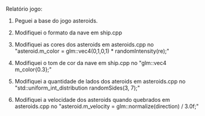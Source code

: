 Relatório jogo:

1) Peguei a base do jogo asteroids.

2) Modifiquei o formato da nave em ship.cpp

3) Modifiquei as cores dos asteroids em asteroids.cpp no "asteroid.m_color = glm::vec4(0,1,0,1) * randomIntensity(re);"

4) Modifiquei o tom de cor da nave em ship.cpp no "glm::vec4 m_color{0.3};"

5) Modifiquei a quantidade de lados dos ateroids em asteroids.cpp no "std::uniform_int_distribution<int> randomSides(3, 7);"

6) Modifiquei a velocidade dos asteroids quando quebrados em asteroids.cpp no "asteroid.m_velocity = glm::normalize(direction) / 3.0f;"



